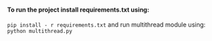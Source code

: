 #### To run the project install requirements.txt using:
  `pip install - r requirements.txt`
  and
  run multithread module using:
    `python multithread.py`

